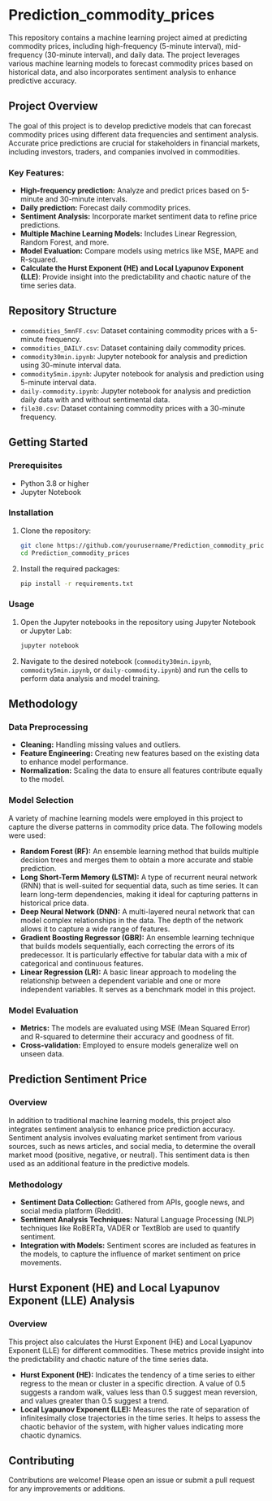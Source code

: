 # Prediction_commodity_prices

This repository contains a machine learning project aimed at predicting commodity prices, including high-frequency (5-minute interval), mid-frequency (30-minute interval), and daily data. The project leverages various machine learning models to forecast commodity prices based on historical data, and also incorporates sentiment analysis to enhance predictive accuracy.

## Project Overview

The goal of this project is to develop predictive models that can forecast commodity prices using different data frequencies and sentiment analysis. Accurate price predictions are crucial for stakeholders in financial markets, including investors, traders, and companies involved in commodities.

### Key Features:
- **High-frequency prediction:** Analyze and predict prices based on 5-minute and 30-minute intervals.
- **Daily prediction:** Forecast daily commodity prices.
- **Sentiment Analysis:** Incorporate market sentiment data to refine price predictions.
- **Multiple Machine Learning Models:** Includes Linear Regression, Random Forest, and more.
- **Model Evaluation:** Compare models using metrics like MSE, MAPE and R-squared.
- **Calculate the Hurst Exponent (HE) and Local Lyapunov Exponent (LLE)**: Provide insight into the predictability and chaotic nature of the time series data.

## Repository Structure

- `commodities_5mnFF.csv`: Dataset containing commodity prices with a 5-minute frequency.
- `commodities_DAILY.csv`: Dataset containing daily commodity prices.
- `commodity30min.ipynb`: Jupyter notebook for analysis and prediction using 30-minute interval data.
- `commodity5min.ipynb`: Jupyter notebook for analysis and prediction using 5-minute interval data.
- `daily-commodity.ipynb`: Jupyter notebook for analysis and prediction daily data with and without sentimental data.
- `file30.csv`: Dataset containing commodity prices with a 30-minute frequency.

## Getting Started


### Prerequisites

- Python 3.8 or higher
- Jupyter Notebook

### Installation

1. Clone the repository:
    ```bash
    git clone https://github.com/yourusername/Prediction_commodity_prices.git
    cd Prediction_commodity_prices
    ```

2. Install the required packages:
    ```bash
    pip install -r requirements.txt
    ```

### Usage

1. Open the Jupyter notebooks in the repository using Jupyter Notebook or Jupyter Lab:
    ```bash
    jupyter notebook
    ```

2. Navigate to the desired notebook (`commodity30min.ipynb`, `commodity5min.ipynb`, or `daily-commodity.ipynb`) and run the cells to perform data analysis and model training.

## Methodology

### Data Preprocessing
- **Cleaning:** Handling missing values and outliers.
- **Feature Engineering:** Creating new features based on the existing data to enhance model performance.
- **Normalization:** Scaling the data to ensure all features contribute equally to the model.

### Model Selection
A variety of machine learning models were employed in this project to capture the diverse patterns in commodity price data. The following models were used:
- **Random Forest (RF):** An ensemble learning method that builds multiple decision trees and merges them to obtain a more accurate and stable prediction.
- **Long Short-Term Memory (LSTM):** A type of recurrent neural network (RNN) that is well-suited for sequential data, such as time series. It can learn long-term dependencies, making it ideal for capturing patterns in historical price data.
- **Deep Neural Network (DNN):** A multi-layered neural network that can model complex relationships in the data. The depth of the network allows it to capture a wide range of features.
- **Gradient Boosting Regressor (GBR):** An ensemble learning technique that builds models sequentially, each correcting the errors of its predecessor. It is particularly effective for tabular data with a mix of categorical and continuous features.
- **Linear Regression (LR):** A basic linear approach to modeling the relationship between a dependent variable and one or more independent variables. It serves as a benchmark model in this project.

### Model Evaluation
- **Metrics:** The models are evaluated using MSE (Mean Squared Error) and R-squared to determine their accuracy and goodness of fit.
- **Cross-validation:** Employed to ensure models generalize well on unseen data.

## Prediction Sentiment Price

### Overview
In addition to traditional machine learning models, this project also integrates sentiment analysis to enhance price prediction accuracy. Sentiment analysis involves evaluating market sentiment from various sources, such as news articles, and social media, to determine the overall market mood (positive, negative, or neutral). This sentiment data is then used as an additional feature in the predictive models.

### Methodology
- **Sentiment Data Collection:** Gathered from APIs, google news, and social media platform (Reddit).
- **Sentiment Analysis Techniques:** Natural Language Processing (NLP) techniques like RoBERTa, VADER or TextBlob are used to quantify sentiment.
- **Integration with Models:** Sentiment scores are included as features in the models, to capture the influence of market sentiment on price movements.

## Hurst Exponent (HE) and Local Lyapunov Exponent (LLE) Analysis

### Overview
This project also calculates the Hurst Exponent (HE) and Local Lyapunov Exponent (LLE) for different commodities. These metrics provide insight into the predictability and chaotic nature of the time series data.

- **Hurst Exponent (HE):** Indicates the tendency of a time series to either regress to the mean or cluster in a specific direction. A value of 0.5 suggests a random walk, values less than 0.5 suggest mean reversion, and values greater than 0.5 suggest a trend.
- **Local Lyapunov Exponent (LLE):** Measures the rate of separation of infinitesimally close trajectories in the time series. It helps to assess the chaotic behavior of the system, with higher values indicating more chaotic dynamics.


## Contributing

Contributions are welcome! Please open an issue or submit a pull request for any improvements or additions.

